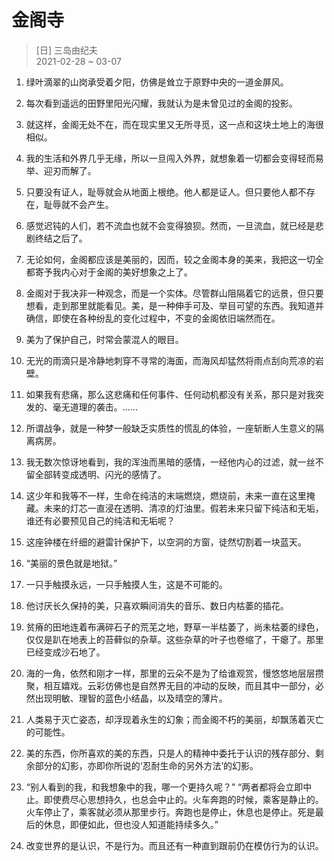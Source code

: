 # 金阁寺
> [日] 三岛由纪夫  
> 2021-02-28 ~ 03-07

1. 绿叶滴翠的山岗承受着夕阳，仿佛是耸立于原野中央的一道金屏风。

2. 每次看到遥远的田野里阳光闪耀，我就认为是未曾见过的金阁的投影。

3. 就这样，金阁无处不在，而在现实里又无所寻觅，这一点和这块土地上的海很相似。

4. 我的生活和外界几乎无缘，所以一旦闯入外界，就想象着一切都会变得轻而易举、迎刃而解了。

5. 只要没有证人，耻辱就会从地面上根绝。他人都是证人。但只要他人都不存在，耻辱就不会产生。

6. 感觉迟钝的人们，若不流血也就不会变得狼狈。然而，一旦流血，就已经是悲剧终结之后了。

7. 无论如何，金阁都应该是美丽的，因而，较之金阁本身的美来，我把这一切全都寄予我内心对于金阁的美好想象之上了。

8. 金阁对于我决非一种观念，而是一个实体。尽管群山阻隔着它的远景，但只要想看，走到那里就能看见。美，是一种伸手可及、举目可望的东西。我知道并确信，即使在各种纷乱的变化过程中，不变的金阁依旧端然而在。

9. 美为了保护自己，时常会蒙混人的眼目。

10. 无光的雨滴只是冷静地刺穿不寻常的海面，而海风却猛然将雨点刮向荒凉的岩壁。

11. 如果我有悲痛，那么这悲痛和任何事件、任何动机都没有关系，那只是对我突发的、毫无道理的袭击。......

12. 所谓战争，就是一种梦一般缺乏实质性的慌乱的体验，一座斩断人生意义的隔离病房。

13. 我无数次惊讶地看到，我的浑浊而黑暗的感情，一经他内心的过滤，就一丝不留全部转变成透明、闪光的感情了。

14. 这少年和我等不一样，生命在纯洁的末端燃烧，燃烧前，未来一直在这里掩藏。未来的灯芯一直浸在透明、清凉的灯油里。假若未来只留下纯洁和无垢，谁还有必要预见自己的纯洁和无垢呢？

15. 这座钟楼在纤细的避雷针保护下，以空洞的方窗，徒然切割着一块蓝天。

16. “美丽的景色就是地狱。”

17. 一只手触摸永远，一只手触摸人生，这是不可能的。

18. 他讨厌长久保持的美，只喜欢瞬间消失的音乐、数日内枯萎的插花。

19. 贫瘠的田地连着布满碎石子的荒芜之地，野草一半枯萎了，尚未枯萎的绿色，仅仅是趴在地表上的苔藓似的杂草。这些杂草的叶子也卷缩了，干瘪了。那里已经变成沙石地了。

20. 海的一角，依然和刚才一样，那里的云朵不是为了给谁观赏，慢悠悠地层层攒聚，相互嬉戏。云彩仿佛也是自然界无目的冲动的反映，而且其中一部分，必然出现明敏、理智的蓝色小结晶，以及晴空的薄片。

21. 人类易于灭亡姿态，却浮现着永生的幻象；而金阁不朽的美丽，却飘荡着灭亡的可能性。

22. 美的东西，你所喜欢的美的东西，只是人的精神中委托于认识的残存部分、剩余部分的幻影，亦即你所说的‘忍耐生命的另外方法’的幻影。

23. “别人看到的我，和我想象中的我，哪一个更持久呢？”  “两者都将会立即中止。即使费尽心思想持久，也总会中止的。火车奔跑的时候，乘客是静止的。火车停止了，乘客就必须从那里步行。奔跑也是停止，休息也是停止。死是最后的休息，即便如此，但也没人知道能持续多久。”

25. 改变世界的是认识，不是行为。而且还有一种直到跟前仍在模仿行为的认识。
